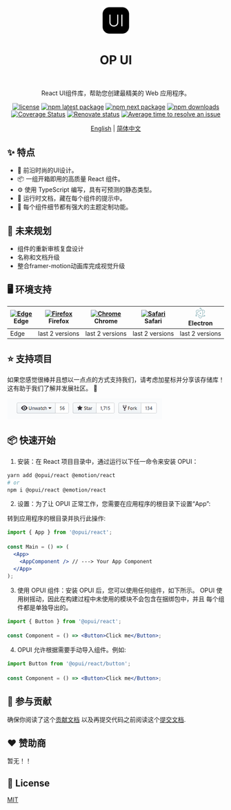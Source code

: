 
<!-- markdownlint-disable-next-line -->
<p align="center">
  <img width='13%' src="./images/logo.png" alt="OP UI">
  <h1 align="center">OP UI</h1>
</p>
</br>
<p align="center">
  React UI组件库，帮助您创建最精美的 Web 应用程序。
</p>
<div align="center">

[![license](https://img.shields.io/badge/license-MIT-blue.svg)](https://github.com/mui-org/material-ui/blob/HEAD/LICENSE)
[![npm latest package](https://img.shields.io/npm/v/@mui/material/latest.svg)](https://www.npmjs.com/package/@mui/material)
[![npm next package](https://img.shields.io/npm/v/@mui/material/next.svg)](https://www.npmjs.com/package/@mui/material)
[![npm downloads](https://img.shields.io/npm/dm/@mui/material.svg)](https://www.npmjs.com/package/@mui/material)
[![Coverage Status](https://img.shields.io/codecov/c/github/mui-org/material-ui/master.svg)](https://codecov.io/gh/mui-org/material-ui/branch/master)
[![Renovate status](https://img.shields.io/badge/renovate-enabled-brightgreen.svg)](https://github.com/mui-org/material-ui/issues/27062)
[![Average time to resolve an issue](https://isitmaintained.com/badge/resolution/mui-org/material-ui.svg)](https://isitmaintained.com/project/mui-org/material-ui 'Average time to resolve an issue')

[English](./README-en.md) | [简体中文](./README.md)


</div>

## ✨ 特点

- 🌈 前沿时尚的UI设计。
- 📦 一组开箱即用的高质量 React 组件。
- ⚙️ 使用 TypeScript 编写，具有可预测的静态类型。
- 📖 运行时文档，藏在每个组件的提示中。
- 🎨 每个组件细节都有强大的主题定制功能。

## 🚀 未来规划

- 组件的重新审核复盘设计
- 名称和文档升级
- 整合framer-motion动画库完成视觉升级

## 🖥 环境支持

| [<img src="https://raw.githubusercontent.com/alrra/browser-logos/master/src/edge/edge_48x48.png" alt="Edge" width="24px" height="24px" />](http://godban.github.io/browsers-support-badges/)<br>Edge | [<img src="https://raw.githubusercontent.com/alrra/browser-logos/master/src/firefox/firefox_48x48.png" alt="Firefox" width="24px" height="24px" />](http://godban.github.io/browsers-support-badges/)<br>Firefox | [<img src="https://raw.githubusercontent.com/alrra/browser-logos/master/src/chrome/chrome_48x48.png" alt="Chrome" width="24px" height="24px" />](http://godban.github.io/browsers-support-badges/)<br>Chrome | [<img src="https://raw.githubusercontent.com/alrra/browser-logos/master/src/safari/safari_48x48.png" alt="Safari" width="24px" height="24px" />](http://godban.github.io/browsers-support-badges/)<br>Safari | [<img src="https://raw.githubusercontent.com/alrra/browser-logos/master/src/electron/electron_48x48.png" alt="Electron" width="24px" height="24px" />](http://godban.github.io/browsers-support-badges/)<br>Electron |
| ---------------------------------------------------------------------------------------------------------------------------------------------------------------------------------------------------- | ---------------------------------------------------------------------------------------------------------------------------------------------------------------------------------------------------------------- | ------------------------------------------------------------------------------------------------------------------------------------------------------------------------------------------------------------ | ------------------------------------------------------------------------------------------------------------------------------------------------------------------------------------------------------------ | -------------------------------------------------------------------------------------------------------------------------------------------------------------------------------------------------------------------- |
| Edge                                                                                                                                                                                                 | last 2 versions                                                                                                                                                                                                  | last 2 versions                                                                                                                                                                                              | last 2 versions                                                                                                                                                                                              | last 2 versions                                                                                                                                                                                                      |

## ⭐ 支持项目

如果您感觉很棒并且想以一点点的方式支持我们，请考虑加星标并分享该存储库！这有助于我们了解并发展社区。 🙏

<img src="https://raw.githubusercontent.com/lusaxweb/vuesax/master/public/github-vuesax-star.gif" alt="star" />

## 📦 快速开始

1. 安装：在 React 项目目录中，通过运行以下任一命令来安装 OPUI：

```bash
yarn add @opui/react @emotion/react
# or
npm i @opui/react @emotion/react
```

2. 设置：为了让 OPUI 正常工作，您需要在应用程序的根目录下设置“App”:

转到应用程序的根目录并执行此操作:

```jsx
import { App } from '@opui/react';

const Main = () => (
  <App>
    <AppComponent /> // ---> Your App Component
  </App>
);
```

3. 使用 OPUI 组件：安装 OPUI 后，您可以使用任何组件，如下所示。
   OPUI 使用树摇动，因此在构建过程中未使用的模块不会包含在捆绑包中，并且
   每个组件都是单独导出的。

```jsx
import { Button } from '@opui/react';

const Component = () => <Button>Click me</Button>;
```

4. OPUI 允许根据需要手动导入组件。例如:

```jsx
import Button from '@opui/react/button';

const Component = () => <Button>Click me</Button>;
```

## 🤝 参与贡献

确保你阅读了这个[贡献文档](https://github.com/oncepal/opui/blob/main/contributing.md) 以及再提交代码之前阅读这个[提交文档](https://github.com/oncepal/opui/blob/main/commit-convention.md).

## ❤️ 赞助商

暂无！！

## 🔗 License

[MIT](https://opensource.org/licenses/MIT)
